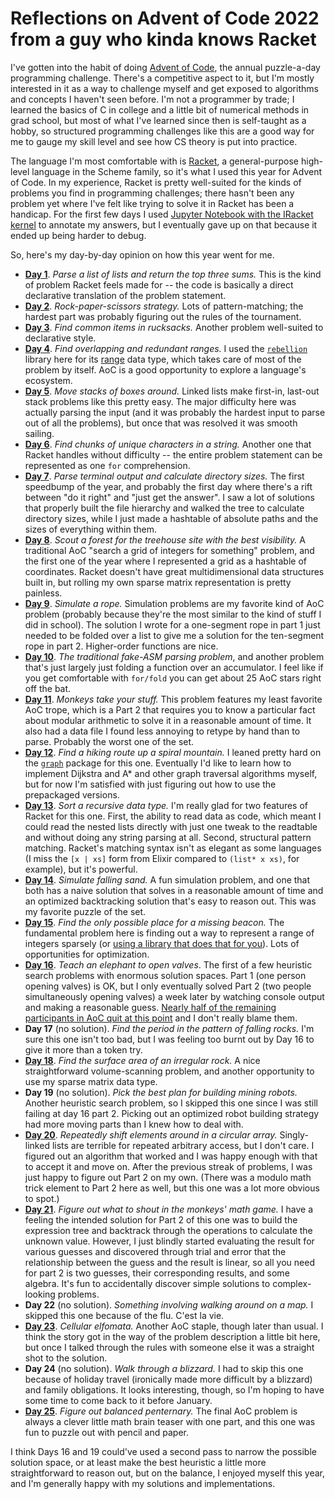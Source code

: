 # Reflections on Advent of Code 2022 from a guy who kinda knows Racket

I've gotten into the habit of doing [Advent of Code](https://adventofcode.com/), the annual puzzle-a-day programming challenge.  There's a competitive aspect to it, but I'm mostly interested in it as a way to challenge myself and get exposed to algorithms and concepts I haven't seen before.  I'm not a programmer by trade; I learned the basics of C in college and a little bit of numerical methods in grad school, but most of what I've learned since then is self-taught as a hobby, so structured programming challenges like this are a good way for me to gauge my skill level and see how CS theory is put into practice.

The language I'm most comfortable with is [Racket](https://racket-lang.org/), a general-purpose high-level language in the Scheme family, so it's what I used this year for Advent of Code.  In my experience, Racket is pretty well-suited for the kinds of problems you find in programming challenges; there hasn't been any problem yet where I've felt like trying to solve it in Racket has been a handicap.  For the first few days I used [Jupyter Notebook with the IRacket kernel](https://docs.racket-lang.org/iracket/index.html) to annotate my answers, but I eventually gave up on that because it ended up being harder to debug.

So, here's my day-by-day opinion on how this year went for me.

* **[Day 1](https://github.com/hunkyjimpjorps/AdventOfCode/blob/main/aoc2022/day-01/day-01.rkt)**.  *Parse a list of lists and return the top three sums.* This is the kind of problem Racket feels made for -- the code is basically a direct declarative translation of the problem statement.
*  **[Day 2](https://github.com/hunkyjimpjorps/AdventOfCode/blob/main/aoc2022/day-02/day-02.ipynb)**. *Rock-paper-scissors strategy.*  Lots of pattern-matching; the hardest part was probably figuring out the rules of the tournament.
*  **[Day 3](https://github.com/hunkyjimpjorps/AdventOfCode/blob/main/aoc2022/day-03/day-03.ipynb)**. *Find common items in rucksacks.*  Another problem well-suited to declarative style.
*  **[Day 4](https://github.com/hunkyjimpjorps/AdventOfCode/blob/main/aoc2022/day-04/day-04.ipynb)**. *Find overlapping and redundant ranges.*  I used the [`rebellion`](https://docs.racket-lang.org/rebellion/index.html) library here for its [range](https://docs.racket-lang.org/rebellion/Ranges.html) data type, which takes care of most of the problem by itself.  AoC is a good opportunity to explore a language's ecosystem.
*  **[Day 5](https://github.com/hunkyjimpjorps/AdventOfCode/blob/main/aoc2022/day-05/day-05.ipynb)**. *Move stacks of boxes around.* Linked lists make first-in, last-out stack problems like this pretty easy.  The major difficulty here was actually parsing the input (and it was probably the hardest input to parse out of all the problems), but once that was resolved it was smooth sailing.
*  **[Day 6](https://github.com/hunkyjimpjorps/AdventOfCode/blob/main/aoc2022/day-06/day-06.rkt)**. *Find chunks of unique characters in a string.*  Another one that Racket handles without difficulty -- the entire problem statement can be represented as one `for` comprehension.
*  **[Day 7](https://github.com/hunkyjimpjorps/AdventOfCode/blob/main/aoc2022/day-07/day-07.rkt)**. *Parse terminal output and calculate directory sizes.*  The first speedbump of the year, and probably the first day where there's a rift between "do it right" and "just get the answer".  I saw a lot of solutions that properly built the file hierarchy and walked the tree to calculate directory sizes, while I just made a hashtable of absolute paths and the sizes of everything within them.
*  **[Day 8](https://github.com/hunkyjimpjorps/AdventOfCode/blob/main/aoc2022/day-08/day-08.rkt)**. *Scout a forest for the treehouse site with the best visibility.*  A traditional AoC "search a grid of integers for something" problem, and the first one of the year where I represented a grid as a hashtable of coordinates.  Racket doesn't have great multidimensional data structures built in, but rolling my own sparse matrix representation is pretty painless.
*  **[Day 9](https://github.com/hunkyjimpjorps/AdventOfCode/blob/main/aoc2022/day-09/day-09.rkt)**. *Simulate a rope.*  Simulation problems are my favorite kind of AoC problem (probably because they're the most similar to the kind of stuff I did in school). The solution I wrote for a one-segment rope in part 1 just needed to be folded over a list to give me a solution for the ten-segment rope in part 2.  Higher-order functions are nice.
*  **[Day 10](https://github.com/hunkyjimpjorps/AdventOfCode/blob/main/aoc2022/day-10/day-10.rkt)**. *The traditional fake-ASM parsing problem*, and another problem that's just largely just folding a function over an accumulator. I feel like if you get comfortable with `for/fold` you can get about 25 AoC stars right off the bat.
*  **[Day 11](https://github.com/hunkyjimpjorps/AdventOfCode/blob/main/aoc2022/day-11/day-11.rkt)**.  *Monkeys take your stuff.*  This problem features my least favorite AoC trope, which is a Part 2 that requires you to know a particular fact about modular arithmetic to solve it in a reasonable amount of time.  It also had a data file I found less annoying to retype by hand than to parse.  Probably the worst one of the set.
*  **[Day 12](https://github.com/hunkyjimpjorps/AdventOfCode/blob/main/aoc2022/day-12/day-12.rkt)**.  *Find a hiking route up a spiral mountain.*  I leaned pretty hard on the [`graph`](https://docs.racket-lang.org/graph/index.html) package for this one.  Eventually I'd like to learn how to implement Dijkstra and A* and other graph traversal algorithms myself, but for now I'm satisfied with just figuring out how to use the prepackaged versions.
*  **[Day 13](https://github.com/hunkyjimpjorps/AdventOfCode/blob/main/aoc2022/day-13/day-13.rkt)**. *Sort a recursive data type.* I'm really glad for two features of Racket for this one.  First, the ability to read data as code, which meant I could read the nested lists directly with just one tweak to the readtable and without doing any string parsing at all.  Second, structural pattern matching.  Racket's matching syntax isn't as elegant as some languages (I miss the `[x | xs]` form from Elixir compared to `(list* x xs)`, for example), but it's powerful.
*  **[Day 14](https://github.com/hunkyjimpjorps/AdventOfCode/blob/main/aoc2022/day-14/day-14.rkt)**. *Simulate falling sand.*  A fun simulation problem, and one that both has a naive solution that solves in a reasonable amount of time and an optimized backtracking solution that's easy to reason out.  This was my favorite puzzle of the set.
*  **[Day 15](https://github.com/hunkyjimpjorps/AdventOfCode/blob/main/aoc2022/day-15/day-15.rkt)**. *Find the only possible place for a missing beacon.*  The fundamental problem here is finding out a way to represent a range of integers sparsely (or [using a library that does that for you](https://docs.racket-lang.org/data/integer-set.html)).  Lots of opportunities for optimization.
*  **[Day 16](https://github.com/hunkyjimpjorps/AdventOfCode/blob/main/aoc2022/day-16/day-16.rkt)**. *Teach an elephant to open valves*.  The first of a few heuristic search problems with enormous solution spaces.  Part 1 (one person opening valves) is OK, but I only eventually solved Part 2 (two people simultaneously opening valves) a week later by watching console output and making a reasonable guess.  [Nearly half of the remaining participants in AoC quit at this point](https://adventofcode.com/aoc2022/stats) and I don't really blame them.
*  **Day 17** (no solution).  *Find the period in the pattern of falling rocks.*  I'm sure this one isn't too bad, but I was feeling too burnt out by Day 16 to give it more than a token try.
*  **[Day 18](https://github.com/hunkyjimpjorps/AdventOfCode/blob/main/aoc2022/day-18/day-18.rkt)**.  *Find the surface area of an irregular rock.* A nice straightforward volume-scanning problem, and another opportunity to use my sparse matrix data type.
*  **Day 19** (no solution).  *Pick the best plan for building mining robots.*  Another heuristic search problem, so I skipped this one since I was still failing at day 16 part 2.  Picking out an optimized robot building strategy had more moving parts than I knew how to deal with.
*  **[Day 20](https://github.com/hunkyjimpjorps/AdventOfCode/blob/main/aoc2022/day-20/day-20.rkt)**.  *Repeatedly shift elements around in a circular array.*  Singly-linked lists are terrible for repeated arbitrary access, but I don't care.  I figured out an algorithm that worked and I was happy enough with that to accept it and move on.  After the previous streak of problems, I was just happy to figure out Part 2 on my own. (There was a modulo math trick element to Part 2 here as well, but this one was a lot more obvious to spot.)
*  **[Day 21](https://github.com/hunkyjimpjorps/AdventOfCode/blob/main/aoc2022/day-21/day-21.rkt)**.  *Figure out what to shout in the monkeys' math game.* I have a feeling the intended solution for Part 2 of this one was to build the expression tree and backtrack through the operations to calculate the unknown value.  However, I just blindly started evaluating the result for various guesses and discovered through trial and error that the relationship between the guess and the result is linear, so all you need for part 2 is two guesses, their corresponding results, and some algebra.  It's fun to accidentally discover simple solutions to complex-looking problems.
*  **Day 22** (no solution).  *Something involving walking around on a map.* I skipped this one because of the flu.  C'est la vie.
*  **[Day 23](https://github.com/hunkyjimpjorps/AdventOfCode/blob/main/aoc2022/day-23/day-23.rkt)**. *Cellular elfomata.*  Another AoC staple, though later than usual.  I think the story got in the way of the problem description a little bit here, but once I talked through the rules with someone else it was a straight shot to the solution.
*  **Day 24** (no solution).  *Walk through a blizzard.*  I had to skip this one because of holiday travel (ironically made more difficult by a blizzard) and family obligations.  It looks interesting, though, so I'm hoping to have some time to come back to it before January.
*  **[Day 25](https://github.com/hunkyjimpjorps/AdventOfCode/blob/main/aoc2022/day-25/day-25.rkt)**. *Figure out balanced penternary.* The final AoC problem is always a clever little math brain teaser with one part, and this one was fun to puzzle out with pencil and paper.

I think Days 16 and 19 could've used a second pass to narrow the possible solution space, or at least make the best heuristic a little more straightforward to reason out, but on the balance, I enjoyed myself this year, and I'm generally happy with my solutions and implementations.  